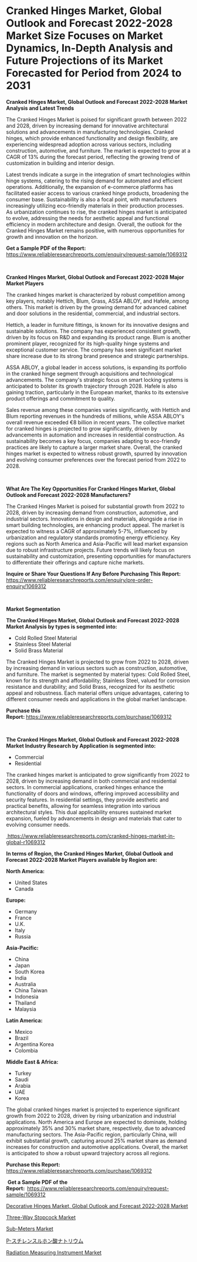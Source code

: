 <p><h1>Cranked Hinges Market, Global Outlook and Forecast 2022-2028 Market Size Focuses on Market Dynamics, In-Depth Analysis and Future Projections of its Market Forecasted for Period from 2024 to 2031</h1></p><p><strong>Cranked Hinges Market, Global Outlook and Forecast 2022-2028 Market Analysis and Latest Trends</strong></p>
<p><p>The Cranked Hinges Market is poised for significant growth between 2022 and 2028, driven by increasing demand for innovative architectural solutions and advancements in manufacturing technologies. Cranked hinges, which provide enhanced functionality and design flexibility, are experiencing widespread adoption across various sectors, including construction, automotive, and furniture. The market is expected to grow at a CAGR of 13% during the forecast period, reflecting the growing trend of customization in building and interior design.</p><p>Latest trends indicate a surge in the integration of smart technologies within hinge systems, catering to the rising demand for automated and efficient operations. Additionally, the expansion of e-commerce platforms has facilitated easier access to various cranked hinge products, broadening the consumer base. Sustainability is also a focal point, with manufacturers increasingly utilizing eco-friendly materials in their production processes. As urbanization continues to rise, the cranked hinges market is anticipated to evolve, addressing the needs for aesthetic appeal and functional efficiency in modern architecture and design. Overall, the outlook for the Cranked Hinges Market remains positive, with numerous opportunities for growth and innovation on the horizon.</p></p>
<p><strong>Get a Sample PDF of the Report:&nbsp;</strong> <a href="https://www.reliableresearchreports.com/enquiry/request-sample/1069312">https://www.reliableresearchreports.com/enquiry/request-sample/1069312</a></p>
<p>&nbsp;</p>
<p><strong>Cranked Hinges Market, Global Outlook and Forecast 2022-2028 Major Market Players</strong></p>
<p><p>The cranked hinges market is characterized by robust competition among key players, notably Hettich, Blum, Grass, ASSA ABLOY, and Hafele, among others. This market is driven by the growing demand for advanced cabinet and door solutions in the residential, commercial, and industrial sectors.</p><p>Hettich, a leader in furniture fittings, is known for its innovative designs and sustainable solutions. The company has experienced consistent growth, driven by its focus on R&D and expanding its product range. Blum is another prominent player, recognized for its high-quality hinge systems and exceptional customer service. The company has seen significant market share increase due to its strong brand presence and strategic partnerships.</p><p>ASSA ABLOY, a global leader in access solutions, is expanding its portfolio in the cranked hinge segment through acquisitions and technological advancements. The company's strategic focus on smart locking systems is anticipated to bolster its growth trajectory through 2028. Hafele is also gaining traction, particularly in the European market, thanks to its extensive product offerings and commitment to quality.</p><p>Sales revenue among these companies varies significantly, with Hettich and Blum reporting revenues in the hundreds of millions, while ASSA ABLOY's overall revenue exceeded €8 billion in recent years. The collective market for cranked hinges is projected to grow significantly, driven by advancements in automation and increases in residential construction. As sustainability becomes a key focus, companies adapting to eco-friendly practices are likely to capture a larger market share. Overall, the cranked hinges market is expected to witness robust growth, spurred by innovation and evolving consumer preferences over the forecast period from 2022 to 2028.</p></p>
<p>&nbsp;</p>
<p><strong>What Are The Key Opportunities For Cranked Hinges Market, Global Outlook and Forecast 2022-2028 Manufacturers?</strong></p>
<p><p>The Cranked Hinges Market is poised for substantial growth from 2022 to 2028, driven by increasing demand from construction, automotive, and industrial sectors. Innovations in design and materials, alongside a rise in smart building technologies, are enhancing product appeal. The market is expected to witness a CAGR of approximately 5-7%, influenced by urbanization and regulatory standards promoting energy efficiency. Key regions such as North America and Asia-Pacific will lead market expansion due to robust infrastructure projects. Future trends will likely focus on sustainability and customization, presenting opportunities for manufacturers to differentiate their offerings and capture niche markets.</p></p>
<p><strong>Inquire or Share Your Questions If Any Before Purchasing This Report:</strong> <a href="https://www.reliableresearchreports.com/enquiry/pre-order-enquiry/1069312">https://www.reliableresearchreports.com/enquiry/pre-order-enquiry/1069312</a></p>
<p>&nbsp;</p>
<p><strong>Market Segmentation</strong></p>
<p><strong>The Cranked Hinges Market, Global Outlook and Forecast 2022-2028 Market Analysis by types is segmented into:</strong></p>
<p><ul><li>Cold Rolled Steel Material</li><li>Stainless Steel Material</li><li>Solid Brass Material</li></ul></p>
<p><p>The Cranked Hinges Market is projected to grow from 2022 to 2028, driven by increasing demand in various sectors such as construction, automotive, and furniture. The market is segmented by material types: Cold Rolled Steel, known for its strength and affordability; Stainless Steel, valued for corrosion resistance and durability; and Solid Brass, recognized for its aesthetic appeal and robustness. Each material offers unique advantages, catering to different consumer needs and applications in the global market landscape.</p></p>
<p><strong>Purchase this Report:&nbsp;</strong><a href="https://www.reliableresearchreports.com/purchase/1069312">https://www.reliableresearchreports.com/purchase/1069312</a></p>
<p>&nbsp;</p>
<p><strong>The Cranked Hinges Market, Global Outlook and Forecast 2022-2028 Market Industry Research by Application is segmented into:</strong></p>
<p><ul><li>Commercial</li><li>Residential</li></ul></p>
<p><p>The cranked hinges market is anticipated to grow significantly from 2022 to 2028, driven by increasing demand in both commercial and residential sectors. In commercial applications, cranked hinges enhance the functionality of doors and windows, offering improved accessibility and security features. In residential settings, they provide aesthetic and practical benefits, allowing for seamless integration into various architectural styles. This dual applicability ensures sustained market expansion, fueled by advancements in design and materials that cater to evolving consumer needs.</p></p>
<p><a href="https://www.reliableresearchreports.com/cranked-hinges-market-in-global-r1069312">&nbsp;https://www.reliableresearchreports.com/cranked-hinges-market-in-global-r1069312</a></p>
<p><strong>In terms of Region, the Cranked Hinges Market, Global Outlook and Forecast 2022-2028 Market Players available by Region are:</strong></p>
<p>
    <p> <strong> North America: </strong>
        <ul>
            <li>United States</li>
            <li>Canada</li>
        </ul>
        </p> 
    <p> <strong> Europe: </strong>
        <ul>
            <li>Germany</li>
            <li>France</li>
            <li>U.K.</li>
            <li>Italy</li>
            <li>Russia</li>
        </ul>
        </p> 
    <p> <strong> Asia-Pacific: </strong>
        <ul>
            <li>China</li>
            <li>Japan</li>
            <li>South Korea</li>
            <li>India</li>
            <li>Australia</li>
            <li>China Taiwan</li>
            <li>Indonesia</li>
            <li>Thailand</li>
            <li>Malaysia</li>
        </ul>
        </p> 
    <p> <strong> Latin America: </strong>
        <ul>
            <li>Mexico</li>
            <li>Brazil</li>
            <li>Argentina Korea</li>
            <li>Colombia</li>
        </ul>
        </p> 
    <p> <strong> Middle East & Africa: </strong>
        <ul>
            <li>Turkey</li>
            <li>Saudi</li>
            <li>Arabia</li>
            <li>UAE</li>
            <li>Korea</li>
        </ul>
    </p>
    </p>
<p><p>The global cranked hinges market is projected to experience significant growth from 2022 to 2028, driven by rising urbanization and industrial applications. North America and Europe are expected to dominate, holding approximately 35% and 30% market share, respectively, due to advanced manufacturing sectors. The Asia-Pacific region, particularly China, will exhibit substantial growth, capturing around 25% market share as demand increases for construction and automotive applications. Overall, the market is anticipated to show a robust upward trajectory across all regions.</p></p>
<p><strong>Purchase this Report: </strong><a href="https://www.reliableresearchreports.com/purchase/1069312">https://www.reliableresearchreports.com/purchase/1069312</a></p>
<p>&nbsp;<strong>Get a Sample PDF of the Report:&nbsp;&nbsp;</strong><a href="https://www.reliableresearchreports.com/enquiry/request-sample/1069312">https://www.reliableresearchreports.com/enquiry/request-sample/1069312</a></p>
<p><strong></strong></p>
<p><p><a href="https://github.com/arionmp/Market-Research-Report-List-5/blob/main/decorative-hinges-market-global-outlook-and-forecast-2022-2028-market.md">Decorative Hinges Market, Global Outlook and Forecast 2022-2028 Market</a></p><p><a href="https://issuu.com/reportprime-2/docs/three-way-stopcock-market-size-2030_15607b77665c7e">Three-Way Stopcock Market</a></p><p><a href="https://issuu.com/reportprime-2/docs/sub-meters-market-size-2030.pptx_4950d1035679cb">Sub-Meters Market</a></p><p><a href="https://github.com/mohamedbakry57/Market-Research-Report-List-6/blob/main/643538487489.md">P-スチレンスルホン酸ナトリウム</a></p><p><a href="https://www.linkedin.com/pulse/radiation-measuring-instrument-market-overview-regional-outlook-7fepc?trackingId=T838fBpwRFy0%2FFIZ%2Bub0Ww%3D%3D">Radiation Measuring Instrument Market</a></p></p>